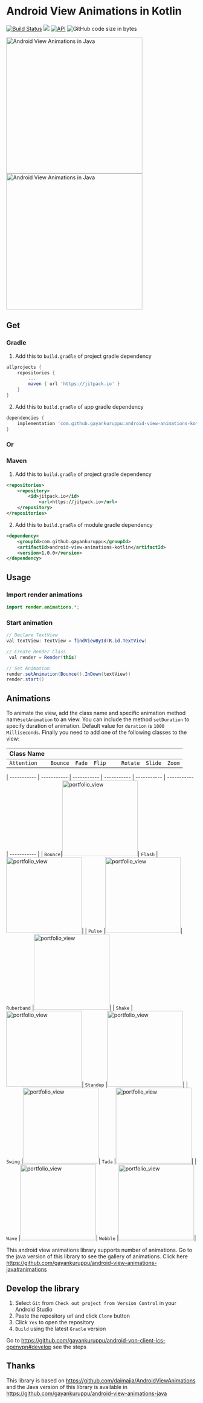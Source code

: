 # Android View Animations in Kotlin
[![Build Status](https://travis-ci.org/gayankuruppu/android-view-animations-kotlin.svg?branch=master)](https://travis-ci.org/gayankuruppu/android-view-animations-kotlin)
[![](https://jitpack.io/v/gayankuruppu/android-view-animations-kotlin.svg)](https://jitpack.io/#gayankuruppu/android-view-animations-kotlin)
[![API](https://img.shields.io/badge/API-14%2B-brightgreen.svg?style=flat)](https://android-arsenal.com/api?level=14)
![GitHub code size in bytes](https://img.shields.io/github/languages/code-size/gayankuruppu/android-view-animations-kotlin)

<img width="360" alt="Android View Animations in Java" src="https://gayankuruppu.github.io/android-view-animations-java/static/media/2-android-view-animations-java.1fe3487e.gif"> <img width="360" alt="Android View Animations in Java" src="https://gayankuruppu.github.io/android-view-animations-java/static/media/0-android-view-animations-java.57f29c80.gif">

## Get

### Gradle

1. Add this to `build.gradle` of project gradle dependency

```groovy
allprojects {
	repositories {
		...
 		maven { url 'https://jitpack.io' }
	}
}
```

2. Add this to `build.gradle` of app gradle dependency

```groovy
dependencies {
	implementation 'com.github.gayankuruppu:android-view-animations-kotlin:1.0.0'
}
```

### Or

### Maven

1. Add this to `build.gradle` of project gradle dependency

```xml
<repositories>
	<repository>
		<id>jitpack.io</id>
	    	<url>https://jitpack.io</url>
	</repository>
</repositories>
```

2. Add this to `build.gradle` of module gradle dependency

```xml
<dependency>
	<groupId>com.github.gayankuruppu</groupId>
	<artifactId>android-view-animations-kotlin</artifactId>
	<version>1.0.0</version>
</dependency>
```
## Usage
### Import render animations

```java
import render.animations.*;
```

### Start animation

```java
// Declare TextView
val textView: TextView = findViewById(R.id.TextView)

// Create Render Class
 val render = Render(this)

// Set Animation
render.setAnimation(Bounce().InDown(textView))
render.start()
```

## Animations

To animate the view, add the class name and specific animation method name`setAnimation` to an view. You can include the method `setDuration` to specify duration of animation. Default value for `duration` is `1000 Milliseconds`. Finally you need to add one of the following classes to the view:

| Class Name  |             |             |             |             |             |		  |
| ----------- | ----------- | ----------- | ----------- | ----------- | ----------- | ----------- |
| `Attention` | `Bounce`    | `Fade`      | `Flip   `   | `Rotate`    | `Slide`     | `Zoom`      |

| ----------- | ----------- | ----------- | ----------- | ----------- | ----------- | ----------- |
| `Bounce`|<img width="200" alt="portfolio_view" src="https://gayankuruppu.github.io/android-view-animations-java/static/media/1-attention-bounce.c6335f3d.gif">| `Flash`              |<img width="200" alt="portfolio_view" src="https://gayankuruppu.github.io/android-view-animations-java/static/media/2-attention-flash.27fb56e5.gif">|
| `Pulse`           |<img width="200" alt="portfolio_view" src="https://gayankuruppu.github.io/android-view-animations-java/static/media/3-attention-pulse.ee6d1fae.gif">| `Ruberband`              |<img width="200" alt="portfolio_view" src="https://gayankuruppu.github.io/android-view-animations-java/static/media/4-attention-ruberband.a701fa5b.gif">|
| `Shake`           |<img width="200" alt="portfolio_view" src="https://gayankuruppu.github.io/android-view-animations-java/static/media/5-attention-shake.62d9243a.gif">| `Standup`              |<img width="200" alt="portfolio_view" src="https://gayankuruppu.github.io/android-view-animations-java/static/media/6-attention-standup.553e1945.gif">|
| `Swing`           |<img width="200" alt="portfolio_view" src="https://gayankuruppu.github.io/android-view-animations-java/static/media/7-attention-swing.602dd7aa.gif">| `Tada`              |<img width="200" alt="portfolio_view" src="https://gayankuruppu.github.io/android-view-animations-java/static/media/8-attention-tada.faa9f3c1.gif">|
| `Wave`            |<img width="200" alt="portfolio_view" src="https://gayankuruppu.github.io/android-view-animations-java/static/media/9-attention-wave.9a37979d.gif">| `Wobble`              |<img width="200" alt="portfolio_view" src="https://gayankuruppu.github.io/android-view-animations-java/static/media/10-attention-wobble.42ac8c56.gif">|



This android view animations library supports number of animations. Go to the java version of this library to see the gallery of animations. Click here https://github.com/gayankuruppu/android-view-animations-java#animations

## Develop the library

1. Select `Git` from `Check out project from Version Control` in your Android Studio
2. Paste the repository url and click `Clone` button
3. Click `Yes` to open the repository
4. `Build` using the latest `Gradle` version

Go to https://github.com/gayankuruppu/android-vpn-client-ics-openvpn#develop see the steps

## Thanks
This library is based on https://github.com/daimajia/AndroidViewAnimations and the Java version of this library is available in  https://github.com/gayankuruppu/android-view-animations-java
